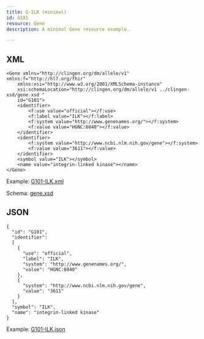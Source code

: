 ```yaml
---
title: G-ILK (minimal)
id: G101
resource: Gene
description: A minimal Gene resource example.

---
```


XML 
---

    <Gene xmlns="http://clingen.org/dm/allele/v1" xmlns:f="http://hl7.org/fhir"
    	xmlns:xsi="http://www.w3.org/2001/XMLSchema-instance"
    	xsi:schemaLocation="http://clingen.org/dm/allele/v1 ../clingen-xsd/gene.xsd "
    	id="G101">
    	<identifier>
    		<f:use value="official"></f:use>
    		<f:label value="ILK"></f:label>
    		<f:system value="http://www.genenames.org/"></f:system>
    		<f:value value="HGNC:6040"></f:value>
    	</identifier>
    	<identifier>
    		<f:system value="http://www.ncbi.nlm.nih.gov/gene"></f:system>
    		<f:value value="3611"></f:value>
    	</identifier>
    	<symbol value="ILK"></symbol>
    	<name value="integrin-linked kinase"></name>
    </Gene>

Example: [G101-ILK.xml](/main/resources/example-xml/G101-ILK.xml)

Schema:  [gene.xsd](/main/resources/clingen-xsd/gene.xsd)

JSON
----

    {
      "id": "G101",
      "identifier": 
      [
        {
          "use": "official",
          "label": "ILK",
          "system": "http://www.genenames.org/",
          "value": "HGNC:6040"
        },
        {
          "system": "http://www.ncbi.nlm.nih.gov/gene",
          "value": "3611"
        }
      ],
      "symbol": "ILK",
      "name": "integrin-linked kinase"
    }

Example: [G101-ILK.json](/main/resources/example-json/G101-ILK.json)
